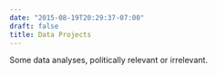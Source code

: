 ```yaml
---
date: "2015-08-19T20:29:37-07:00"
draft: false
title: Data Projects
---
```


Some data analyses, politically relevant or irrelevant. 


